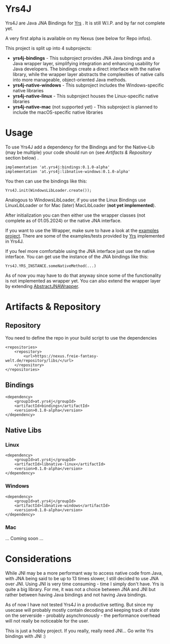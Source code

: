 # Yrs4J
Yrs4J are Java JNA Bindings for [Yrs](https://github.com/y-crdt/y-crdt) . 
It is still W.I.P. and by far not complete yet. 

A very first alpha is available on my Nexus (see below for Repo infos).

This project is split up into 4 subprojects: 
- **yrs4j-bindings** - This subproject provides JNA Java bindings and a Java wrapper layer, simplifying integration and enhancing usability for Java developers. The bindings create a direct interface with the native library, while the wrapper layer abstracts the complexities of native calls into more manageable, object-oriented Java methods.
- **yrs4j-native-windows** - This subproject includes the Windows-specific native libraries
- **yrs4j-native-linux** - This subproject houses the Linux-specific native libraries
- **yrs4j-native-mac** (not supported yet) - This subproject is planned to include the macOS-specific native libraries

# Usage
To use Yrs4J add a dependency for the Bindings and for the Native-Lib (may be multiple) your code should run on (see *Artifacts & Repository* section below) . 

    implementation 'at.yrs4j:bindings:0.1.0-alpha'
    implementation 'at.yrs4j:libnative-windows:0.1.0-alpha'

You then can use the bindings like this:

    Yrs4J.init(WindowsLibLoader.create());

Analogous to WindowsLibLoader, if you use the Linux Bindings use LinuxLibLoader or for Mac (later) MacLibLoader (**not yet implemented**).

After initialization you can then either use the wrapper classes (not complete as of 01.05.2024) or the native JNA interface. 

If you want to use the Wrapper, make sure to have a look at the [examples project](https://github.com/segreeeen/Yrs4J/blob/main/yrs4j-examples/src/main/java/at/yrs4j/example/Main.java). There are some of the examples/tests provided by [Yrs](https://github.com/y-crdt/y-crdt) implemented in Yrs4J.

If you feel more comfortable using the JNA interface just use the native interface. You can get use the instance of the JNA bindings like this:

    Yrs4J.YRS_INSTANCE.someNativeMethod(...)

As of now you may have to do that anyway since some of the functionality is not implemented as wrapper yet. You can also extend the wrapper layer by extending [AbstractJNAWrapper](https://github.com/segreeeen/Yrs4J/blob/main/yrs4j-bindings/src/main/java/at/yrs4j/wrapper/AbstractJNAWrapper.java).

# Artifacts & Repository

## Repository
You need to define the repo in your build script to use the dependencies

    <repositories>
        <repository>
            <url>https://nexus.freie-fantasy-welt.de/repository/libs/</url>
        </repository>
    </repositories>

## Bindings

    <dependency>
        <groupId>at.yrs4j</groupId>
        <artifactId>bindings</artifactId>
        <version>0.1.0-alpha</version>
    </dependency>

## Native Libs

### Linux

    <dependency>
        <groupId>at.yrs4j</groupId>
        <artifactId>libnative-linux</artifactId>
        <version>0.1.0-alpha</version>
    </dependency>

### Windows
    <dependency>
        <groupId>at.yrs4j</groupId>
        <artifactId>libnative-windows</artifactId>
        <version>0.1.0-alpha</version>
    </dependency>

### Mac
... Coming soon ...

# Considerations 
While JNI may be a more performant way to access native code from Java, with JNA being said to be up to 13 times slower, I still decided to use JNA over JNI. 
Using JNI is very time consuming - time I simply don't have. Yrs is quite a big library. For me, it was not a choice between JNA and JNI but rather between having Java bindings and not having Java bindings.

As of now I have not tested Yrs4J in a productive setting. But since my usecase will probably mostly contain decoding and keeping track of state on the serverside - probably asynchronously - the performance overhead will not really be noticeable for the user. 

This is just a hobby project. If you really, really need JNI... Go write Yrs bindings with JNI :)
